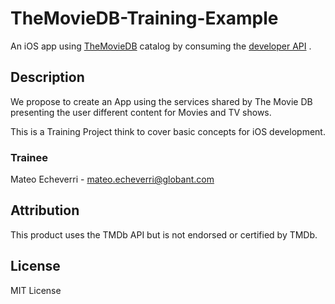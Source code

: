 # TheMovieDB-Training-Example
An iOS app using [TheMovieDB](https://www.themoviedb.org) catalog by consuming the [developer API](https://www.themoviedb.org/documentation/api) .

## Description
We propose to create an App using the services shared by The Movie DB presenting the user different content for Movies and TV shows.

This is a Training Project think to cover basic concepts for iOS development. 

### Trainee
Mateo Echeverri - mateo.echeverri@globant.com

## Attribution
This product uses the TMDb API but is not endorsed or certified by TMDb.

## License
MIT License
